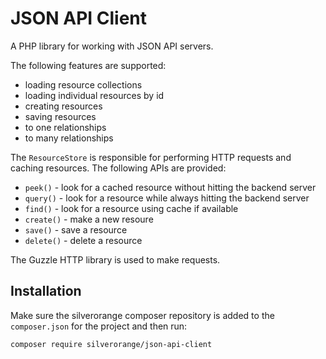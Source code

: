 JSON API Client
===============
A PHP library for working with JSON API servers.

The following features are supported:

 - loading resource collections
 - loading individual resources by id
 - creating resources
 - saving resources
 - to one relationships
 - to many relationships

The `ResourceStore` is responsible for performing HTTP requests and caching
resources. The following APIs are provided:

 - `peek()` - look for a cached resource without hitting the backend server
 - `query()` - look for a resource while always hitting the backend server
 - `find()` - look for a resource using cache if available
 - `create()` - make a new resoure
 - `save()` - save a resource
 - `delete()` - delete a resource

The Guzzle HTTP library is used to make requests.

Installation
------------
Make sure the silverorange composer repository is added to the `composer.json`
for the project and then run:

```sh
composer require silverorange/json-api-client
```

